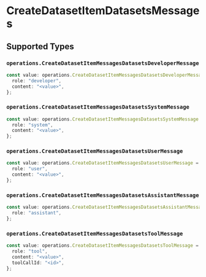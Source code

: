 # CreateDatasetItemDatasetsMessages


## Supported Types

### `operations.CreateDatasetItemMessagesDatasetsDeveloperMessage`

```typescript
const value: operations.CreateDatasetItemMessagesDatasetsDeveloperMessage = {
  role: "developer",
  content: "<value>",
};
```

### `operations.CreateDatasetItemMessagesDatasetsSystemMessage`

```typescript
const value: operations.CreateDatasetItemMessagesDatasetsSystemMessage = {
  role: "system",
  content: "<value>",
};
```

### `operations.CreateDatasetItemMessagesDatasetsUserMessage`

```typescript
const value: operations.CreateDatasetItemMessagesDatasetsUserMessage = {
  role: "user",
  content: "<value>",
};
```

### `operations.CreateDatasetItemMessagesDatasetsAssistantMessage`

```typescript
const value: operations.CreateDatasetItemMessagesDatasetsAssistantMessage = {
  role: "assistant",
};
```

### `operations.CreateDatasetItemMessagesDatasetsToolMessage`

```typescript
const value: operations.CreateDatasetItemMessagesDatasetsToolMessage = {
  role: "tool",
  content: "<value>",
  toolCallId: "<id>",
};
```

